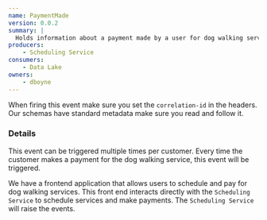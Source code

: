 ```yaml
---
name: PaymentMade
version: 0.0.2
summary: |
  Holds information about a payment made by a user for dog walking service.
producers: 
    - Scheduling Service
consumers: 
    - Data Lake
owners: 
    - dboyne
---
```


<Admonition>When firing this event make sure you set the `correlation-id` in the headers. Our schemas have standard metadata make sure you read and follow it.</Admonition>

### Details

This event can be triggered multiple times per customer. Every time the customer makes a payment for the dog walking service, this event will be triggered.

We have a frontend application that allows users to schedule and pay for dog walking services. This front end interacts directly with the `Scheduling Service` to schedule services and make payments. The `Scheduling Service` will raise the events.

<NodeGraph title="Consumer / Producer Diagram" />

<EventExamples title="How to trigger event" />

<Schema />

<SchemaViewer renderRootTreeLines defaultExpandedDepth='0' maxHeight="500" />